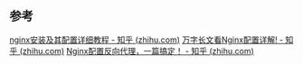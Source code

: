 ## 参考

[nginx安装及其配置详细教程 - 知乎 (zhihu.com)](https://zhuanlan.zhihu.com/p/83890573)
[万字长文看Nginx配置详解! - 知乎 (zhihu.com)](https://zhuanlan.zhihu.com/p/372610935)
[Nginx配置反向代理，一篇搞定！ - 知乎 (zhihu.com)](https://zhuanlan.zhihu.com/p/451825018)